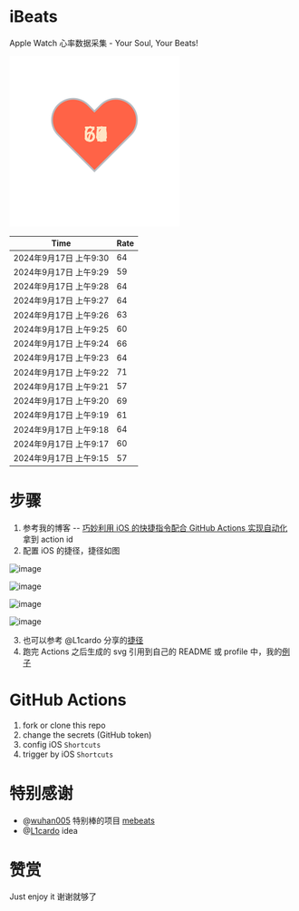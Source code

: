 # iBeats
Apple Watch 心率数据采集 - Your Soul, Your Beats!

![](./files/heart.svg)

<!--START_SECTION:my_heart_rate-->
| Time | Rate | 
 | ---- | ---- | 
| 2024年9月17日 上午9:30 | 64 |
| 2024年9月17日 上午9:29 | 59 |
| 2024年9月17日 上午9:28 | 64 |
| 2024年9月17日 上午9:27 | 64 |
| 2024年9月17日 上午9:26 | 63 |
| 2024年9月17日 上午9:25 | 60 |
| 2024年9月17日 上午9:24 | 66 |
| 2024年9月17日 上午9:23 | 64 |
| 2024年9月17日 上午9:22 | 71 |
| 2024年9月17日 上午9:21 | 57 |
| 2024年9月17日 上午9:20 | 69 |
| 2024年9月17日 上午9:19 | 61 |
| 2024年9月17日 上午9:18 | 64 |
| 2024年9月17日 上午9:17 | 60 |
| 2024年9月17日 上午9:15 | 57 |

<!--END_SECTION:my_heart_rate-->

# 步骤
1. 参考我的博客 -- [巧妙利用 iOS 的快捷指令配合 GitHub Actions 实现自动化](https://github.com/yihong0618/gitblog/issues/198) 拿到 action id
2. 配置 iOS 的捷径，捷径如图

![image](https://user-images.githubusercontent.com/15976103/122154218-0db0b480-ce97-11eb-93bb-5aec07c558dc.png)

![image](https://user-images.githubusercontent.com/15976103/122154236-186b4980-ce97-11eb-8e4b-70551a0391ae.png)

![image](https://user-images.githubusercontent.com/15976103/122154268-2d47dd00-ce97-11eb-902e-3acf292265a9.png)

![image](https://user-images.githubusercontent.com/15976103/122174055-fa144680-ceb4-11eb-9be2-3eb83cd516f7.png)

3. 也可以参考 @L1cardo 分享的[捷径](https://www.icloud.com/shortcuts/6ab6047b459c41ad822ad6b94b1c03d4)
4. 跑完 Actions 之后生成的 svg 引用到自己的 README 或 profile 中，我的[例子](https://github.com/yihong0618) 

# GitHub Actions

1. fork or clone this repo
2. change the secrets (GitHub token)
3. config iOS `Shortcuts` 
4. trigger by iOS `Shortcuts`

# 特别感谢
- @[wuhan005](https://github.com/wuhan005) 特别棒的项目 [mebeats](https://github.com/wuhan005/mebeats)
- @[L1cardo](https://github.com/L1cardo) idea

# 赞赏
Just enjoy it
谢谢就够了
